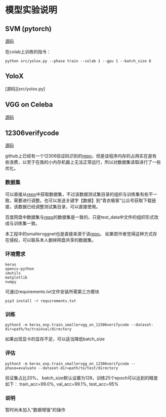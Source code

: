 # 模型实验说明


## SVM (pytorch)

[源码](src/svm.py)

在colab上训练的指令：

```shell
python src/yolox.py --phase train --colab 1 --gpu 1 --batch_size 8
```

## YoloX

[源码][src/yolox.py]


## VGG on Celeba

[源码](src/vgg_on_celeba.py)


## 12306verifycode

[源码](src/smallervgg_on_12306verifycode.py)

github上已经有一个12306验证码识别的[repo](https://github.com/wudinaonao/12306CaptchaCrack)，但是该程序内存的占用实在是有些浪费，以至于在我的小内存机器上无法正常运行，所以对数据集读取进行了一些优化。

### 数据集

可以直接从[repo](https://github.com/wudinaonao/12306CaptchaCrack)中获取数据集，不过该数据测试集目录的组织与训练集有些不一致，需要进行调整。也可以发送关键字【数据】到“青衣极客”公众号获取下载链接，该数据已经调整测试集目录，可以直接使用。

百度网盘中数据集与[repo](https://github.com/wudinaonao/12306CaptchaCrack)的数据集是一致的，只是test_data中文件的组织形式改成与训练集一致。

本工程中的smallervggnet也是直接来源于该[repo](https://github.com/wudinaonao/12306CaptchaCrack)。
如果原作者觉得这种方式存在侵权，可以联系本人删掉网盘共享的数据集。

### 环境需求

    keras
    opencv-python
    imutils
    matplotlib
    numpy

可通过requirements.txt文件安装所需第三方模块

```shell
pip3 install -r requirements.txt
```

### 训练

```shell
python3 -m keras_exp.train_smallervgg_on_12306verifycode --dataset-dir=path/to/trainval/directory
```

如果出现显卡的显存不足，可以适当降低batch_size

### 评估

```shell
python3 -m keras_exp.train_smallervgg_on_12306verifycode --phase=evaluate --dataset-dir=path/to/test/directory
```

验证集占比20%， batch_size默认设置为128，训练25个epoch可以达到的精度如下：
train_acc=99.0%, val_acc=99.1%, test_acc=95%

### 说明

暂时尚未加入"数据增强"的操作




